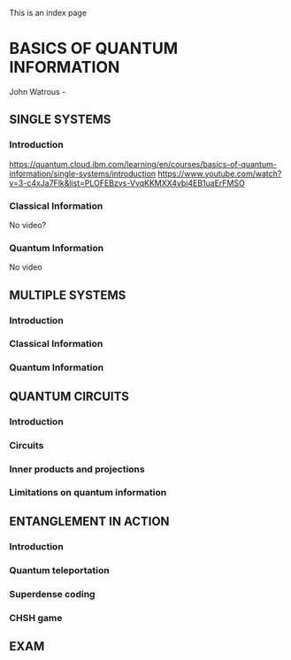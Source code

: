 This is an index page

# BASICS OF QUANTUM INFORMATION
John Watrous - 

## SINGLE SYSTEMS

### Introduction
https://quantum.cloud.ibm.com/learning/en/courses/basics-of-quantum-information/single-systems/introduction
https://www.youtube.com/watch?v=3-c4xJa7Flk&list=PLOFEBzvs-VvqKKMXX4vbi4EB1uaErFMSO


### Classical Information

No video?


### Quantum Information

No video



## MULTIPLE SYSTEMS

### Introduction


### Classical Information


### Quantum Information



## QUANTUM CIRCUITS

### Introduction


### Circuits


### Inner products and projections


### Limitations on quantum information


## ENTANGLEMENT IN ACTION

### Introduction


### Quantum teleportation


### Superdense coding


### CHSH game


## EXAM


